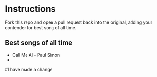 # Instructions
Fork this repo and open a pull request back into the original, adding your contender for best song of all time.

## Best songs of all time

* Call Me Al - Paul Simon
* 
#I have made a change